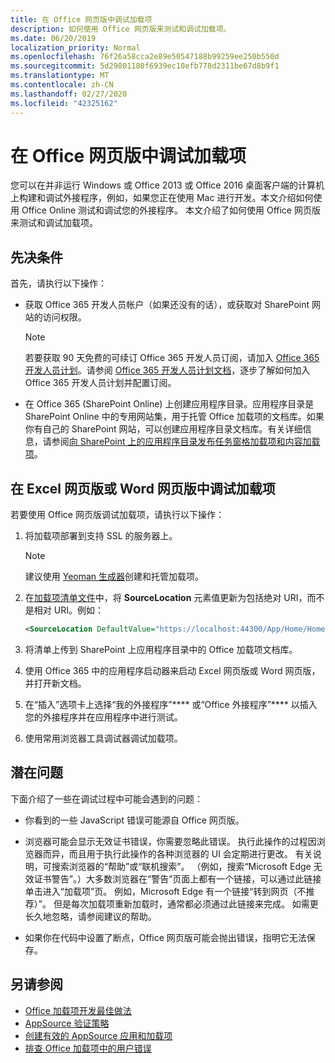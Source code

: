 ```yaml
---
title: 在 Office 网页版中调试加载项
description: 如何使用 Office 网页版来测试和调试加载项。
ms.date: 06/20/2019
localization_priority: Normal
ms.openlocfilehash: 76f26a58cca2e89e50547188b99259ee250b550d
ms.sourcegitcommit: 5d29801180f6939ec10efb778d2311be67d8b9f1
ms.translationtype: MT
ms.contentlocale: zh-CN
ms.lasthandoff: 02/27/2020
ms.locfileid: "42325162"
---
```

# <a name="debug-add-ins-in-office-on-the-web"></a>在 Office 网页版中调试加载项


您可以在并非运行 Windows 或 Office 2013 或 Office 2016 桌面客户端的计算机上构建和调试外接程序，例如，如果您正在使用 Mac 进行开发。本文介绍如何使用 Office Online 测试和调试您的外接程序。 本文介绍了如何使用 Office 网页版来测试和调试加载项。 

## <a name="prerequisites"></a>先决条件

首先，请执行以下操作：

- 获取 Office 365 开发人员帐户（如果还没有的话），或获取对 SharePoint 网站的访问权限。

  > [!NOTE]
  > 若要获取 90 天免费的可续订 Office 365 开发人员订阅，请加入 [Office 365 开发人员计划](https://developer.microsoft.com/office/dev-program)。请参阅 [Office 365 开发人员计划文档](/office/developer-program/office-365-developer-program)，逐步了解如何加入 Office 365 开发人员计划并配置订阅。

- 在 Office 365 (SharePoint Online) 上创建应用程序目录。应用程序目录是 SharePoint Online 中的专用网站集，用于托管 Office 加载项的文档库。如果你有自己的 SharePoint 网站，可以创建应用程序目录文档库。有关详细信息，请参阅[向 SharePoint 上的应用程序目录发布任务窗格加载项和内容加载项](../publish/publish-task-pane-and-content-add-ins-to-an-add-in-catalog.md)。


## <a name="debug-your-add-in-from-excel-or-word-on-the-web"></a>在 Excel 网页版或 Word 网页版中调试加载项

若要使用 Office 网页版调试加载项，请执行以下操作：

1. 将加载项部署到支持 SSL 的服务器上。

    > [!NOTE]
    > 建议使用 [Yeoman 生成器](https://github.com/OfficeDev/generator-office)创建和托管加载项。

2. 在[加载项清单文件](../develop/add-in-manifests.md)中，将 **SourceLocation** 元素值更新为包括绝对 URI，而不是相对 URI。例如：

    ```xml
    <SourceLocation DefaultValue="https://localhost:44300/App/Home/Home.html" />
    ```

3. 将清单上传到 SharePoint 上应用程序目录中的 Office 加载项文档库。

4. 使用 Office 365 中的应用程序启动器来启动 Excel 网页版或 Word 网页版，并打开新文档。

5. 在“插入”选项卡上选择“我的外接程序”**** 或“Office 外接程序”**** 以插入您的外接程序并在应用程序中进行测试。

6. 使用常用浏览器工具调试器调试加载项。

## <a name="potential-issues"></a>潜在问题

下面介绍了一些在调试过程中可能会遇到的问题：

- 你看到的一些 JavaScript 错误可能源自 Office 网页版。

- 浏览器可能会显示无效证书错误，你需要忽略此错误。 执行此操作的过程因浏览器而异，而且用于执行此操作的各种浏览器的 UI 会定期进行更改。 有关说明，可搜索浏览器的“帮助”或“联机搜索”。 （例如，搜索“Microsoft Edge 无效证书警告”。）大多数浏览器在“警告”页面上都有一个链接，可以通过此链接单击进入“加载项”页。 例如，Microsoft Edge 有一个链接“转到网页（不推荐）”。 但是每次加载项重新加载时，通常都必须通过此链接来完成。 如需更长久地忽略，请参阅建议的帮助。

- 如果你在代码中设置了断点，Office 网页版可能会抛出错误，指明它无法保存。

## <a name="see-also"></a>另请参阅

- [Office 加载项开发最佳做法](../concepts/add-in-development-best-practices.md)
- [AppSource 验证策略](/office/dev/store/validation-policies)  
- [创建有效的 AppSource 应用和加载项](/office/dev/store/create-effective-office-store-listings)  
- [排查 Office 加载项中的用户错误](testing-and-troubleshooting.md)
    
